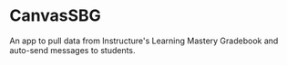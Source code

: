 # CanvasSBG
An app to pull data from Instructure's Learning Mastery Gradebook and auto-send messages to students.
